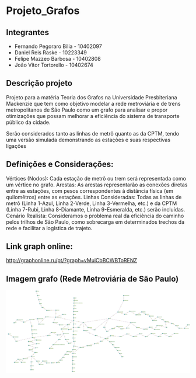 # Projeto_Grafos

## Integrantes

- Fernando Pegoraro Bilia - 10402097
- Daniel Reis Raske - 10223349
- Felipe Mazzeo Barbosa - 10402808
- João Vitor Tortorello - 10402674

## Descrição projeto

Projeto para a matéria Teoria dos Grafos na Universidade Presbiteriana Mackenzie que tem como objetivo modelar a rede metroviária e de trens metropolitanos de São Paulo como um grafo para analisar e propor otimizações que possam melhorar a eficiência do sistema de transporte público da cidade.

Serão considerados tanto as linhas de metrô quanto as da CPTM, tendo uma versão simulada demonstrando
as estações e suas respectivas ligações

## Definições e Considerações:

Vértices (Nodos): Cada estação de metrô ou trem será representada como um vértice no grafo.
Arestas: As arestas representarão as conexões diretas entre as estações, com pesos correspondentes à distância física (em quilomêtros) entre as estações.
Linhas Consideradas: Todas as linhas de metrô (Linha 1-Azul, Linha 2-Verde, Linha 3-Vermelha, etc.) e da CPTM (Linha 7-Rubi, Linha 8-Diamante, Linha 9-Esmeralda, etc.) serão incluídas.
Cenário Realista: Consideramos o problema real da eficiência do caminho pelos trilhos de São Paulo, como sobrecarga em determinados trechos da rede e facilitar a logística de trajeto.

## Link graph online:

http://graphonline.ru/pt/?graph=vMuiCbBCWBToRENZ

## Imagem grafo (Rede Metroviária de São Paulo)

![alt](/assets/Imagem_grafo.png)